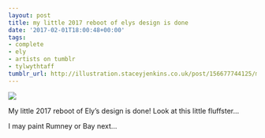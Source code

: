 ```yaml
---
layout: post
title: my little 2017 reboot of elys design is done
date: '2017-02-01T18:00:48+00:00'
tags:
- complete
- ely
- artists on tumblr
- tylwythtaff
tumblr_url: http://illustration.staceyjenkins.co.uk/post/156677744125/my-little-2017-reboot-of-elys-design-is-done
---
```

 ![](/tumblr_files/tumblr_oko20qWYgS1v28ub8o1_1280.jpg)  

My little 2017 reboot of Ely’s design is done! Look at this little fluffster…

I may paint Rumney or Bay next…

